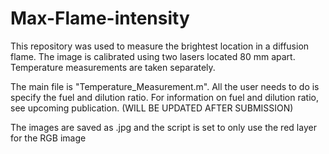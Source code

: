 # Max-Flame-intensity
This repository was used to measure the brightest location in a diffusion flame. The image is calibrated using two lasers located 80 mm apart. Temperature measurements are taken separately.

The main file is "Temperature_Measurement.m". All the user needs to do is specify the fuel and dilution ratio. For information on fuel and dilution ratio, see upcoming publication. (WILL BE UPDATED AFTER SUBMISSION)

The images are saved as .jpg and the script is set to only use the red layer for the RGB image
